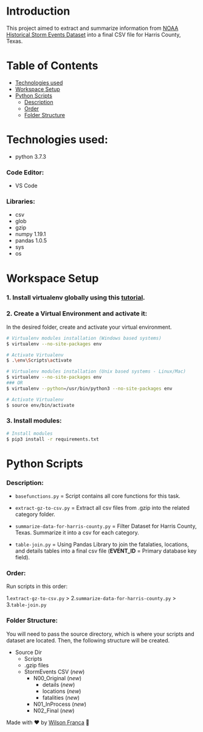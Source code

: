 # Introduction
This project aimed to extract and summarize information from [NOAA Historical Storm Events Dataset](ftp://ftp.ncdc.noaa.gov/pub/data/swdi/stormevents/csvfiles/) into a final CSV file for Harris County, Texas.

# Table of Contents
- [Technologies used](#technologies-used)
- [Workspace Setup](#workspace-setup)
- [Python Scripts](#python-scripts)
    - [Description](#description)
    - [Order](#order)
    - [Folder Structure](#folder-structure)

# Technologies used:

- python 3.7.3
### Code Editor:
- VS Code
### Libraries:
- csv
- glob
- gzip
- numpy 1.19.1
- pandas 1.0.5
- sys
- os

# Workspace Setup
### 1. Install virtualenv globally using this [tutorial](https://programwithus.com/learn-to-code/Pip-and-virtualenv-on-Windows/).

### 2. Create a Virtual Environment and activate it:
In the desired folder, create and activate your virtual environment.
```bash
# Virtualenv modules installation (Windows based systems)
$ virtualenv --no-site-packages env

# Activate Virtualenv
$ .\env\Scripts\activate

# Virtualenv modules installation (Unix based systems - Linux/Mac)
$ virtualenv --no-site-packages env
### OR
$ virtualenv --python=/usr/bin/python3 --no-site-packages env

# Activate Virtualenv
$ source env/bin/activate
```

### 3. Install modules:
```bash
# Install modules
$ pip3 install -r requirements.txt
```

# Python Scripts

### Description:
- `basefunctions.py` = Script contains all core functions for this task.

- `extract-gz-to-csv.py` = Extract all csv files from .gzip into the related category folder.

- `summarize-data-for-harris-county.py` = Filter Dataset for Harris County, Texas. Summarize it into a csv for each category.

- `table-join.py` = Using Pandas Library to join the fatalaties, locations, and details tables into a final csv file (**EVENT_ID** = Primary database key field).

### Order:
Run scripts in this order:

1.`extract-gz-to-csv.py` >
2.`summarize-data-for-harris-county.py` >
3.`table-join.py`

### Folder Structure:

You will need to pass the source directory, which is where your scripts and dataset are located. Then, the following structure will be created.

- Source Dir
    - Scripts
    - .gzip files
    - StormEvents CSV (*new*)
        - N00_Original (*new*)
            - details (*new*)
            - locations (*new*)
            - fatalities (*new*)
        - N01_InProcess (*new*)
        - N02_Final (*new*)

Made with :heart: by [Wilson Franca](https://www.linkedin.com/in/wilsonfranca-env-engineer/) :wave:
